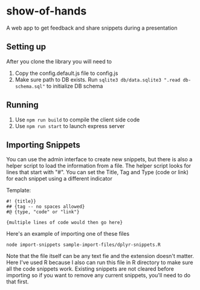 # show-of-hands

A web app to get feedback and share snippets during a presentation

## Setting up

After you clone the library you will need to

 1. Copy the config.default.js file to config.js
 2. Make sure path to DB exists. Run `sqlite3 db/data.sqlite3 ".read db-schema.sql"` to initialize DB schema

 ## Running

  1. Use `npm run build` to compile the client side code
  2. Use `npm run start` to launch express server

## Importing Snippets

You can use the admin interface to create new snippets, but
there is also a helper script to load the information from a file. The 
helper script looks for lines that start with "#". You can set the
Title, Tag and Type (code or link) for each snippet using a different
indicator

Template:
```<language>
#! {title}}
## {tag -- no spaces allowed}
#@ {type, "code" or "link"}

{multiple lines of code would then go here}
```

Here's an example of importing one of these files

```<language>
node import-snippets sample-import-files/dplyr-snippets.R
```

Note that the file itself can be any text fie and the extension doesn't matter.
Here I've used R because I also can run this file in R directory to make
sure all the code snippets work. Existing snippets are not cleared before
importing so if you want to remove any current snippets, you'll need to do 
that first.
